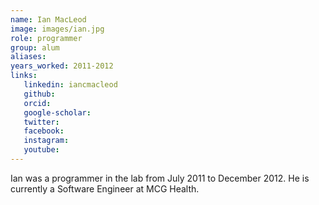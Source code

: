 ```yaml
---
name: Ian MacLeod
image: images/ian.jpg
role: programmer
group: alum
aliases:
years_worked: 2011-2012
links:
   linkedin: iancmacleod
   github:
   orcid: 
   google-scholar:
   twitter:
   facebook:
   instagram: 
   youtube:
---
```


Ian was a programmer in the lab from July 2011 to December 2012. He is currently a Software Engineer at MCG Health.